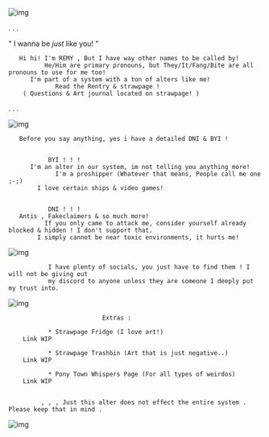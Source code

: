 
![img](https://i.pinimg.com/564x/aa/fa/86/aafa869f561af2d22da7ce5ad9c1dd5b.jpg)

. . .

   " I wanna be *just* like you! "

       Hi hi! I'm REMY , But I have way other names to be called by! 
              He/Him are primary pronouns, but They/It/Fang/Bite are all pronouns to use for me too!
          I'm part of a system with a ton of alters like me!
                 Read the Rentry & strawpage !
        ( Questions & Art journal located on strawpage! )

. . .


![img](https://i.pinimg.com/564x/3a/3f/68/3a3f68ffed5694f8ac6f4775c7d8ca26.jpg)

       Before you say anything, yes i have a detailed DNI & BYI !


               BYI ! ! !
          I'm an alter in our system, im not telling you anything more!
                 I'm a proshipper (Whatever that means, People call me one ;-;)
            I love certain ships & video games! 


               DNI ! ! !
       Antis , Fakeclaimers & so much more!
              If you only came to attack me, consider yourself already blocked & hidden ! I don't support that.
            I simply cannot be near toxic environments, it hurts me!

![img](https://i.pinimg.com/564x/9f/93/74/9f9374b59910c7d9b3a4ca926914bcbc.jpg)

               I have plenty of socials, you just have to find them ! I will not be giving out 
               my discord to anyone unless they are someone I deeply put my trust into.

![img](https://i.pinimg.com/736x/0c/db/ff/0cdbff00e85e9a0e103345bcd547a1ba.jpg)


                              Extras :
                              
               * Strawpage Fridge (I love art!)
        Link WIP

               * Strawpage Trashbin (Art that is just negative..)
        Link WIP

               * Pony Town Whispers Page (For all types of weirdos)
        Link WIP


             , , , Just this alter does not effect the entire system . Please keep that in mind .

![img](https://i.pinimg.com/564x/8f/e2/1c/8fe21ca7731e3c35ebc360dba9a72378.jpg)
